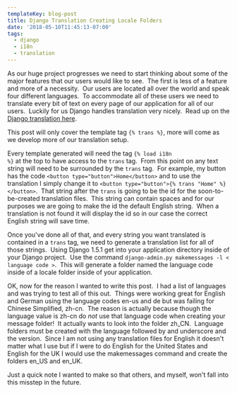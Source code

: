 ```yaml
---
templateKey: blog-post
title: Django Translation Creating Locale Folders
date: '2018-05-10T11:45:13-07:00'
tags:
  - django
  - i18n
  - translation
---
```

As our huge project progresses we need to start thinking about some of the major features that our users would like to see.  The first is less of a feature and more of a necessity.  Our users are located all over the world and speak four different languages.  To accommodate all of these users we need to translate every bit of text on every page of our application for all of our users.  Luckily for us Django handles translation very nicely.  Read up on the <a title="Django Translation" href="https://docs.djangoproject.com/en/dev/topics/i18n/translation/">Django translation here</a>.

This post will only cover the template tag <code>{% trans %}</code>, more will come as we develop more of our translation setup.

Every template generated will need the tag <code>{% load i18n %}</code> at the top to have access to the <code>trans</code> tag.  From this point on any text string will need to be surrounded by the <code>trans</code> tag.  For example, my button has the code `<button type="button">Home</button>` and to use the translation I simply change it to `<button type="button">{% trans "Home" %}</button>`.  That string after the <code>trans</code> is going to be the id for the soon-to-be-created translation files.  This string can contain spaces and for our purposes we are going to make the id the default English string.  When a translation is not found it will display the id so in our case the correct English string will save time.

Once you've done all of that, and every string you want translated is contained in a <code>trans</code> tag, we need to generate a translation list for all of those strings.  Using Django 1.5.1 get into your application directory inside of your Django project.  Use the command <code>django-admin.py makemessages -l < language code ></code>.  This will generate a folder named the language code inside of a locale folder inside of your application.

OK, now for the reason I wanted to write this post.  I had a list of languages and was trying to test all of this out.  Things were working great for English and German using the language codes en-us and de but was failing for Chinese Simplified, zh-cn.  The reason is actually because though the language value is zh-cn do <em>not</em> use that language code when creating your message folder!  It actually wants to look into the folder zh_CN.  Language folders must be created with the language followed by and underscore and the version.  Since I am not using any translation files for English it doesn't matter what I use but if I were to do English for the United States and English for the UK I would use the makemessages command and create the folders en_US and en_UK.

Just a quick note I wanted to make so that others, and myself, won't fall into this misstep in the future.
